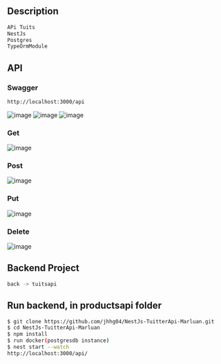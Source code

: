 
## Description
```bash
APi Tuits
NestJs 
Postgres
TypeOrmModule
```
## API
### Swagger
```bash
http://localhost:3000/api
```
![image](https://github.com/jhhg04/NestJs-TuitterApi-Marluan/assets/52834318/81cbdd12-e4a6-4841-8829-b7b8f26d0275)
![image](https://github.com/jhhg04/NestJs-TuitterApi-Marluan/assets/52834318/092de384-ee7a-43fa-9002-41b544b9d86a)
![image](https://github.com/jhhg04/NestJs-TuitterApi-Marluan/assets/52834318/15d22657-1d7e-40bc-85f8-d0bbe4b95641)

### Get
![image](https://github.com/jhhg04/NestJs-TuitterApi-Marluan/assets/52834318/fe3219aa-208b-403e-81e9-d119fc03a5a2)

### Post
![image](https://github.com/jhhg04/NestJs-TuitterApi-Marluan/assets/52834318/1784b5e9-90e4-453c-862b-b83cbf2e181c)

### Put
![image](https://github.com/jhhg04/NestJs-TuitterApi-Marluan/assets/52834318/d5715d18-f3ef-4777-b80f-874ac0dfc6e8)

### Delete
![image](https://github.com/jhhg04/NestJs-TuitterApi-Marluan/assets/52834318/96a56b93-72d6-4131-9190-c085fcb90533)

## Backend Project
```bash
back -> tuitsapi
```
## Run backend, in productsapi folder
```bash
$ git clone https://github.com/jhhg04/NestJs-TuitterApi-Marluan.git
$ cd NestJs-TuitterApi-Marluan
$ npm install
$ run docker(postgresdb instance)
$ nest start --watch
http://localhost:3000/api/
```
